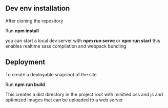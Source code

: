 
## Dev env installation

After cloning the repository

Run **npm install**

you can start a local dev server with **npm run serve** or **npm run start**
this enables realtime sass compilation and webpack bundling



## Deployment

To create a deployable snapshot of the site 

Run **npm run build**

This creates a dist directory in the project root with minified css and js and optimized images that can be uploaded to a web server



